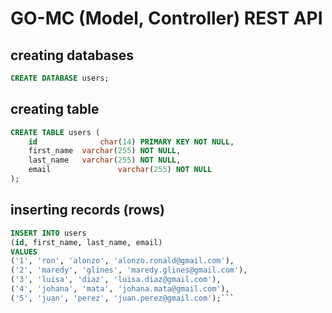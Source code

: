 # GO-MC (Model, Controller) REST API


## creating databases
```sql
CREATE DATABASE users;
```
## creating table
```sql
CREATE TABLE users (
	id       		char(14) PRIMARY KEY NOT NULL,
	first_name 	varchar(255) NOT NULL,
	last_name 	varchar(255) NOT NULL,
	email				varchar(255) NOT NULL
);
```
## inserting records (rows)
```sql
INSERT INTO users 
(id, first_name, last_name, email) 
VALUES 
('1', 'ron', 'alonzo', 'alonzo.ronald@gmail.com'),
('2', 'maredy', 'glines', 'maredy.glines@gmail.com'),
('3', 'luisa', 'diaz', 'luisa.diaz@gmail.com'),
('4', 'johana', 'mata', 'johana.mata@gmail.com'),
('5', 'juan', 'perez', 'juan.perez@gmail.com');```
```
